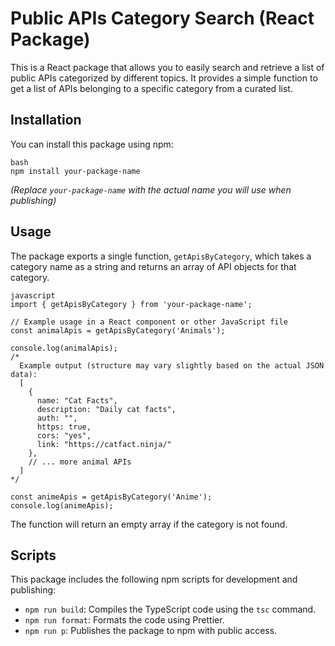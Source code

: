 # Public APIs Category Search (React Package)

This is a React package that allows you to easily search and retrieve a list of public APIs categorized by different topics. It provides a simple function to get a list of APIs belonging to a specific category from a curated list.

## Installation

You can install this package using npm:
```
bash
npm install your-package-name
```
*(Replace `your-package-name` with the actual name you will use when publishing)*

## Usage

The package exports a single function, `getApisByCategory`, which takes a category name as a string and returns an array of API objects for that category.
```
javascript
import { getApisByCategory } from 'your-package-name';

// Example usage in a React component or other JavaScript file
const animalApis = getApisByCategory('Animals');

console.log(animalApis);
/*
  Example output (structure may vary slightly based on the actual JSON data):
  [
    {
      name: "Cat Facts",
      description: "Daily cat facts",
      auth: "",
      https: true,
      cors: "yes",
      link: "https://catfact.ninja/"
    },
    // ... more animal APIs
  ]
*/

const animeApis = getApisByCategory('Anime');
console.log(animeApis);
```
The function will return an empty array if the category is not found.

## Scripts

This package includes the following npm scripts for development and publishing:

*   `npm run build`: Compiles the TypeScript code using the `tsc` command.
*   `npm run format`: Formats the code using Prettier.
*   `npm run p`: Publishes the package to npm with public access.

